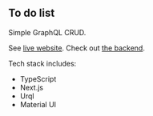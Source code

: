 ## To do list

Simple GraphQL CRUD.

See [live website](https://to-do-list-web.vercel.app).
Check out [the backend](https://github.com/tomek-ch/to-do-list-server).

Tech stack includes:

- TypeScript
- Next.js
- Urql
- Material UI
